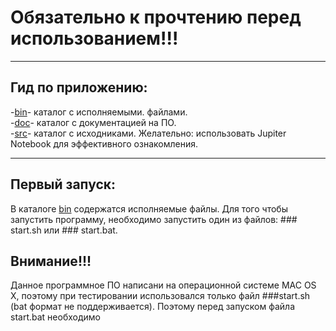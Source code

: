 # Обязательно к прочтению перед использованием!!!
__________________
## Гид по приложению:  
-[bin]- каталог с исполняемыми. файлами.   
-[doc]- каталог с документацией на ПО.  
-[src]- каталог с исходниками. Желательно: использовать Jupiter Notebook для эффективного ознакомления.             

[bin]:https://github.com/Kiri28/moex_task/tree/master/moex/bin
[doc]:https://github.com/Kiri28/moex_task/tree/master/moex/doc
[src]:https://github.com/Kiri28/moex_task/tree/master/moex/src
_________________
## Первый запуск:  
В каталоге [bin] содержатся исполняемые файлы. Для того чтобы запустить программу, необходимо запустить один из файлов: ### start.sh или ### start.bat.  

[bin]:https://github.com/Kiri28/moex_task/tree/master/moex/bin
## Внимание!!!  
Данное программное ПО написани на операционной системе MAC OS X, поэтому при тестировании использовался только файл ###start.sh (bat формат не поддерживается). Поэтому перед запуском файла start.bat необходимо
